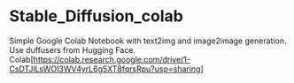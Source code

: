 # Stable_Diffusion_colab
Simple Google Colab Notebook with text2img and image2image generation. Use duffusers from Hugging Face.<br>
Colab[https://colab.research.google.com/drive/1-CsDTJlLsWOI3WV4yrL6g5XT8fqrsRpu?usp=sharing]
